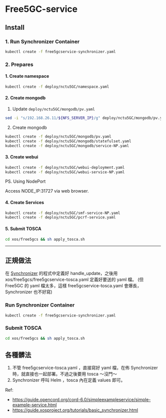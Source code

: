 # Free5GC-service

## Install
### 1. Run Synchronizer Container
```sh
kubectl create -f free5gcservice-synchronizer.yaml
```
### 2. Prepares
#### 1. Create namespace

```sh
kubectl create -f deploy/nctu5GC/namespace.yaml
```
#### 2. Create mongodb
1. Update `deploy/nctu5GC/mongodb/pv.yaml`
```sh
sed -i "s/192.168.26.11/${NFS_SERVER_IP}/g" deploy/nctu5GC/mongodb/pv.yaml
```
2. Create mongodb
```sh
kubectl create -f deploy/nctu5GC/mongodb/pv.yaml
kubectl create -f deploy/nctu5GC/mongodb/statefulset.yaml
kubectl create -f deploy/nctu5GC/mongodb/service-NP.yaml
```

#### 3. Create webui

```sh
kubectl create -f deploy/nctu5GC/webui-deployment.yaml
kubectl create -f deploy/nctu5GC/webui-service-NP.yaml
```
PS. Using NodePort

Access NODE_IP:31727 via web browser.

#### 4. Create Services
```sh
kubectl create -f deploy/nctu5GC/smf-service-NP.yaml
kubectl create -f deploy/nctu5GC/pcrf-service.yaml
```

#### 5. Submit TOSCA

```sh
cd xos/free5gcs && sh apply_tosca.sh
```

---

## 正規做法
在 [Synchronizer](xos/synchronizer/model_policies/model_policy_free5gcserviceinstance.py) 的程式中定義好 handle_update，之後用 xos/free5gcs/free5gcservice-tosca.yaml 定義好要送的 yaml 檔。 (但 Free5GC 的 yaml 檔太多，這樣 free5gcservice-tosca.yaml 會爆長， Synchronizer 也不好寫)
 
### Run Synchronizer Container
```sh
kubectl create -f free5gcservice-synchronizer.yaml
```

### Submit TOSCA
```sh
cd xos/free5gcs && sh apply_tosca.sh
```

## 各種髒法
1. 不管 free5gcservice-tosca.yaml ，直接寫好 yaml 檔，在佈 Synchronizer 時，就直接也一起部署。不過之後要用 tosca ～沒門～
2. Synchronizer 呼叫 Helm ，tosca 內在定義 values 即可。
<!--
helm dep update Free5GC-service
helm install Free5GC-service -n free5gc-service
-->

Ref:  

- https://guide.opencord.org/cord-6.0/simpleexampleservice/simple-example-service.html
- https://guide.xosproject.org/tutorials/basic_synchronizer.html

